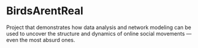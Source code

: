# BirdsArentReal
Project that demonstrates how data analysis and network modeling can be used to uncover the structure and dynamics of online social movements — even the most absurd ones.
